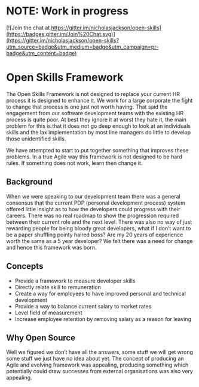 
# NOTE: Work in progress

[![Join the chat at https://gitter.im/nicholasjackson/open-skills](https://badges.gitter.im/Join%20Chat.svg)](https://gitter.im/nicholasjackson/open-skills?utm_source=badge&utm_medium=badge&utm_campaign=pr-badge&utm_content=badge)

# Open Skills Framework
The Open Skills Framework is not designed to replace your current HR process it is designed to enhance it.  We work for a large corporate the fight to change that process is one just not worth having.  That said the engagement from our software development teams with the existing HR process is quite poor.  At best they ignore it at worst they hate it, the main problem for this is that it does not go deep enough to look at an individuals skills and the lax implementation by most line managers do little to develop those unidentified skills.

We have attempted to start to put together something that improves these problems.  In a true Agile way this framework is not designed to be hard rules.  If something does not work, learn then change it.

## Background
When we were speaking to our development team there was a general consensus that the current PDP (personal development process) system offered little insight as to how the developers could progress with their careers.  There was no real roadmap to  show the progression required between their current role and the next level.  There was also no way of just rewarding people for being bloody great developers, what if I don’t want to be a paper shuffling pointy haired boss?  Are my 20 years of experience worth the same as a 5 year developer?  We felt there was a need for change and hence this framework was born.

## Concepts
* Provide a framework to measure developer skills
* Directly relate skill to remuneration
* Create a way for employees to have improved personal and technical development
* Provide a way to balance current salary to market rates
* Level field of measurement
* Increase employee retention by removing salary as a reason for leaving

## Why Open Source
Well we figured we don’t have all the answers, some stuff we will get wrong some stuff we just have no idea about yet.  The concept of producing an Agile and evolving framework was appealing, producing something which potentially could draw successes from external organisations was also very appealing.